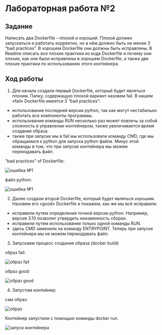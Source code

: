 # Лабораторная работа №2

## Задание

Написать два Dockerfile – плохой и хороший. Плохой должен запускаться и работать корректно, но в нём должно быть не менее 3 “bad practices”. В хорошем Dockerfile они должны быть исправлены. В Readme описать все плохие практики из кода Dockerfile и почему они плохие, как они были исправлены в хорошем Dockerfile, а также две плохие практики по использованию этого контейнера.

## Ход работы

1)  Для начала создали первый Dockerfile, который будет являться плохим. Папку, содержащую плохой вариант назовем fail.
В нашем «fail» Dockerfile имеется 3 “bad practices”:
- использование последней версии python, так как могут нестабильно работать все компоненты программы.
- использование команды RUN несколько раз может повлечь за собой сложность в управлении контейнером, также увеличивается время создания образа.
- также при запуске мы в fail мы использовали команду CMD, где мы обращаемся к python для запуска python файла. Минус этой команды в том, что при запуске контейнера мы можем переиздавать файл.
  
"bad practices" of Dockerfile:

![ошибка №1](https://github.com/V1lou/Clouds/blob/main/LAB%20№2/fail/1.jpg)

файл python:

![ошибка №1](https://github.com/V1lou/Clouds/blob/main/LAB%20№2/fail/2.jpg)



2)  Далее создали второй Dockerfile, который будет являться хорошим.
Назовем его «good» Dockerfile и покажем, как же мы всё исправили:
- исправили путем определения точной версии python. Например, версия 3.10 позволит утвердить неизменность сборки.
- исправили путем использования только одной команды RUN. 
- здесь CMD заменили на команду ENTRYPOINT. Теперь при запуске контейнера мы не можем переиздавать файл.

3) Запускаем процесс создания образа (docker build)

образ fail:

![образ fail](https://github.com/V1lou/Clouds/blob/main/LAB%20№2/fail/4.jpg)

образ good:

![образ good](https://github.com/V1lou/Clouds/blob/main/LAB%20№2/good/5.jpg)

4)  Запустим контейнер:
   
сам образ:

![образ](https://github.com/V1lou/Clouds/blob/main/LAB%20№2/good/7.jpg)

Контейнер запустили с помощью команды docker run.

![запуск контейнера](https://github.com/V1lou/Clouds/blob/main/LAB%20№2/good/6.jpg)
